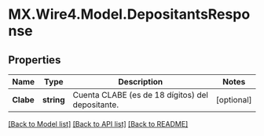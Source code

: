 # MX.Wire4.Model.DepositantsResponse
## Properties

Name | Type | Description | Notes
------------ | ------------- | ------------- | -------------
**Clabe** | **string** | Cuenta CLABE (es de 18 dígitos) del depositante. | [optional] 

[[Back to Model list]](../README.md#documentation-for-models) [[Back to API list]](../README.md#documentation-for-api-endpoints) [[Back to README]](../README.md)

